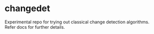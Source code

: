 # changedet

Experimental repo for trying out classical change detection algorithms. Refer docs for further details.

<!-- <p align="center">
<a href="https://pypi.python.org/pypi/changedet">
    <img src="https://img.shields.io/pypi/v/changedet.svg"
        alt = "Release Status">
</a>

<a href="https://github.com/ashnair1/changedet/actions">
    <img src="https://github.com/ashnair1/changedet/actions/workflows/main.yml/badge.svg?branch=release" alt="CI Status">
</a>

<a href="https://changedet.readthedocs.io/en/latest/?badge=latest">
    <img src="https://readthedocs.org/projects/changedet/badge/?version=latest" alt="Documentation Status">
</a>

<a href="https://pyup.io/repos/github/ashnair1/changedet/">
<img src="https://pyup.io/repos/github/ashnair1/changedet/shield.svg" alt="Updates">
</a>

</p>


Change Detection Toolbox


* Free software: MIT
* Documentation: <https://changedet.readthedocs.io>


## Features

* TODO

Refer [usage.md](./docs/usage.md) for usage details.

## Credits

This package was created with [Cookiecutter](https://github.com/audreyr/cookiecutter) and the [zillionare/cookiecutter-pypackage](https://github.com/zillionare/cookiecutter-pypackage) project template. -->

